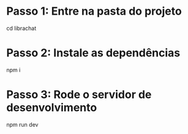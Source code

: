 # Passo 1: Entre na pasta do projeto
cd librachat

# Passo 2: Instale as dependências
npm i

# Passo 3: Rode o servidor de desenvolvimento
npm run dev